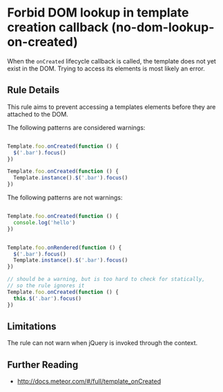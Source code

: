 # Forbid DOM lookup in template creation callback (no-dom-lookup-on-created)

When the `onCreated` lifecycle callback is called, the template does not yet exist in the DOM. Trying to access its elements is most likely an error.


## Rule Details

This rule aims to prevent accessing a templates elements before they are attached to the DOM.

The following patterns are considered warnings:

```js

Template.foo.onCreated(function () {
  $('.bar').focus()
})

Template.foo.onCreated(function () {
  Template.instance().$('.bar').focus()
})

```

The following patterns are not warnings:

```js

Template.foo.onCreated(function () {
  console.log('hello')
})


Template.foo.onRendered(function () {
  $('.bar').focus()
  Template.instance().$('.bar').focus()
})

// should be a warning, but is too hard to check for statically,
// so the rule ignores it
Template.foo.onCreated(function () {
  this.$('.bar').focus()
})

```

## Limitations
The rule can not warn when jQuery is invoked through the context.

## Further Reading

- http://docs.meteor.com/#/full/template_onCreated
